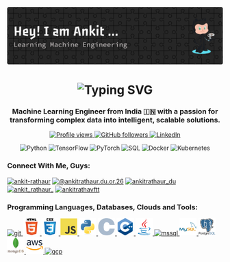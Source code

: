 <!-- ================== HEADER-DESCRIPTION ================== -->

<img src="https://github.com/t-Ankit-Rathaur/hello-verse/blob/main/images/github-profile-banner.png" alt="my-linkedin-banner" />
<!-- ================== HEADER ================== -->
<h1 align="center">
  <img src="https://readme-typing-svg.herokuapp.com?font=Joti+One&size=30&duration=2500&pause=1000&color=22e1ff&center=true&width=600&height=80&lines=Hi,+This+is+Ankit+Rathaur🚀;Learning+Machine+Engineering,;Operational+Research;From,+India+🇮🇳;Thank+you+for+visiting." alt="Typing SVG"/>
</h1>
<h3 align="center">Machine Learning Engineer from India 🇮🇳 with a passion for transforming complex data into intelligent, scalable solutions.</h3>

<p align="center">
  <a href="https://github.com/ankitrathaur">
    <img src="https://komarev.com/ghpvc/?username=ankitrathaur&color=0e75b6" alt="Profile views"/>
  </a>
  <a href="https://github.com/ankitrathaur?tab=followers">
    <img src="https://img.shields.io/github/followers/ankitrathaur?label=Followers&style=social" alt="GitHub followers"/>
  </a>
  <a href="https://www.linkedin.com/in/ankitrathaur">
    <img src="https://img.shields.io/badge/LinkedIn-Connect-blue?logo=linkedin&style=social" alt="LinkedIn"/>
  </a>
</p>

<p align="center">
  <img src="https://img.shields.io/badge/Python-3776AB?logo=python&logoColor=white" alt="Python"/>
  <img src="https://img.shields.io/badge/TensorFlow-FF6F00?logo=tensorflow&logoColor=white" alt="TensorFlow"/>
  <img src="https://img.shields.io/badge/PyTorch-EE4C2C?logo=pytorch&logoColor=white" alt="PyTorch"/>
  <img src="https://img.shields.io/badge/SQL-4479A1?logo=mysql&logoColor=white" alt="SQL"/>
  <img src="https://img.shields.io/badge/Docker-2496ED?logo=docker&logoColor=white" alt="Docker"/>
  <img src="https://img.shields.io/badge/Kubernetes-326CE5?logo=kubernetes&logoColor=white" alt="Kubernetes"/>
</p>

<!-- ================== ABOUT- ME SECTION ================== -->
<!-- Commenting Out the About me Section -->
<!--
➤ 🎯 I build and deploy **end-to-end ML pipelines** that drive real-world impact.

➤ 🤖 My toolbox includes **Python, TensorFlow, scikit-learn, and SQL.**

➤ 📊 I specialize in **data preprocessing, feature engineering, model optimization, and MLOps.**

➤ 🎓 Hold a Master’s in **Operational Research** and a **B.Sc.(Hons) in Statistics, Mathematics, CS.**

➤ ⚡ Fun fact **I'm so RUDE, But rigrous and sophosticated.**
-->

<h3 align="left"><b>Connect With Me, Guys:</b></h3>
<p align="left">
<a href="https://linkedin.com/in/ankit-rathaur" target="blank"><img align="center" src="https://raw.githubusercontent.com/rahuldkjain/github-profile-readme-generator/master/src/images/icons/Social/linked-in-alt.svg" alt="ankit-rathaur" height="30" width="40" /></a>
<a href="https://medium.com/@ankitrathaur.du.or.26" target="blank"><img align="center" src="https://raw.githubusercontent.com/rahuldkjain/github-profile-readme-generator/master/src/images/icons/Social/medium.svg" alt="@ankitrathaur.du.or.26" height="30" width="40" /></a>
<a href="https://www.hackerrank.com/ankitrathaur_du" target="blank"><img align="center" src="https://raw.githubusercontent.com/rahuldkjain/github-profile-readme-generator/master/src/images/icons/Social/hackerrank.svg" alt="ankitrathaur_du" height="30" width="40" /></a>
<a href="https://www.leetcode.com/ankit_rathaur_" target="blank"><img align="center" src="https://raw.githubusercontent.com/rahuldkjain/github-profile-readme-generator/master/src/images/icons/Social/leet-code.svg" alt="ankit_rathaur_" height="30" width="40" /></a>
<a href="https://auth.geeksforgeeks.org/user/ankitrathavftt" target="blank"><img align="center" src="https://raw.githubusercontent.com/rahuldkjain/github-profile-readme-generator/master/src/images/icons/Social/geeks-for-geeks.svg" alt="ankitrathavftt" height="30" width="40" /></a>
</p>


<h3 align="left"><b>Programming Languages, Databases, Clouds and Tools:</b></h3>
<p align="left"> 
<!-- ==================== Git - Control Versions and Project Deployment and Repos Destiny - Github ==================== -->
<a href="https://git-scm.com/" target="_blank" rel="noreferrer"> <img src="https://www.vectorlogo.zone/logos/git-scm/git-scm-icon.svg" alt="git" width="40" height="40"/> </a>
<!-- ==================== HTML5 - Hyper Text Markup Language ==================== -->
<a href="https://www.w3.org/html/" target="_blank" rel="noreferrer"> <img src="https://raw.githubusercontent.com/devicons/devicon/master/icons/html5/html5-original-wordmark.svg" alt="html5" width="40" height="40"/> </a>
<!-- ==================== CSS3 - Cascading Style Sheets ==================== -->
<a href="https://www.w3schools.com/css/" target="_blank" rel="noreferrer"> <img src="https://raw.githubusercontent.com/devicons/devicon/master/icons/css3/css3-original-wordmark.svg" alt="css3" width="40" height="40"/> </a>
<!-- ==================== JavaScript Language ==================== -->
<a href="https://developer.mozilla.org/en-US/docs/Web/JavaScript" target="_blank" rel="noreferrer"> <img src="https://raw.githubusercontent.com/devicons/devicon/master/icons/javascript/javascript-original.svg" alt="javascript" width="40" height="40"/> </a>
<!-- ==================== Python ==================== -->
<a href="https://www.python.org" target="_blank" rel="noreferrer"> <img src="https://raw.githubusercontent.com/devicons/devicon/master/icons/python/python-original.svg" alt="python" width="40" height="40"/> </a>
<!-- ==================== C Language ==================== -->
<a href="https://www.cprogramming.com/" target="_blank" rel="noreferrer"><img src="https://raw.githubusercontent.com/devicons/devicon/master/icons/c/c-original.svg" alt="c" width="40" height="40"/> </a> 
<!-- ==================== C++ Language ==================== -->
<a href="https://www.w3schools.com/cpp/" target="_blank" rel="noreferrer"><img src="https://raw.githubusercontent.com/devicons/devicon/master/icons/cplusplus/cplusplus-original.svg" alt="cplusplus" width="40" height="40"/> </a>
<!-- ==================== Java ==================== -->
<a href="https://www.java.com" target="_blank" rel="noreferrer"> <img src="https://raw.githubusercontent.com/devicons/devicon/master/icons/java/java-original.svg" alt="java" width="40" height="40"/> </a>
<!-- ==================== Relational Database - MS SQL Server ==================== -->
<a href="https://www.microsoft.com/en-us/sql-server" target="_blank" rel="noreferrer"> <img src="https://www.svgrepo.com/show/303229/microsoft-sql-server-logo.svg" alt="mssql" width="40" height="40"/> </a> 
<!-- ==================== Relational Database - MySQL ==================== -->
<a href="https://www.mysql.com/" target="_blank" rel="noreferrer"> <img src="https://raw.githubusercontent.com/devicons/devicon/master/icons/mysql/mysql-original-wordmark.svg" alt="mysql" width="40" height="40"/> </a> 
<!-- ==================== Relational Database - PostgreSQL ==================== -->
<a href="https://www.postgresql.org" target="_blank" rel="noreferrer"> <img src="https://raw.githubusercontent.com/devicons/devicon/master/icons/postgresql/postgresql-original-wordmark.svg" alt="postgresql" width="40" height="40"/> </a>
<!-- ==================== NoSQL DATABASE - MongoDB ==================== -->
<a href="https://www.mongodb.com/" target="_blank" rel="noreferrer"> <img src="https://raw.githubusercontent.com/devicons/devicon/master/icons/mongodb/mongodb-original-wordmark.svg" alt="mongodb" width="40" height="40"/> </a>
<!-- ==================== AWS Cloud Service ==================== -->
<a href="https://aws.amazon.com" target="_blank" rel="noreferrer"><img src="https://raw.githubusercontent.com/devicons/devicon/master/icons/amazonwebservices/amazonwebservices-original-wordmark.svg" alt="aws" width="40" height="40"/> </a>  
<!-- ==================== Google Cloud Service ==================== -->
<a href="https://cloud.google.com" target="_blank" rel="noreferrer"> <img src="https://www.vectorlogo.zone/logos/google_cloud/google_cloud-icon.svg" alt="gcp" width="40" height="40"/> </a>

<!-- ====================== Commenting out the other libraries ================================ -->
<!--
<!-- ==================== Pytorch ====================
<a href="https://pytorch.org/" target="_blank" rel="noreferrer"> <img src="https://www.vectorlogo.zone/logos/pytorch/pytorch-icon.svg" alt="pytorch" width="40" height="40"/> </a>
<!-- ==================== scikit-learn ====================
<a href="https://scikit-learn.org/" target="_blank" rel="noreferrer"> <img src="https://upload.wikimedia.org/wikipedia/commons/0/05/Scikit_learn_logo_small.svg" alt="scikit_learn" width="40" height="40"/> </a> 
<!-- ==================== seaborn ====================
<a href="https://seaborn.pydata.org/" target="_blank" rel="noreferrer"> <img src="https://seaborn.pydata.org/_images/logo-mark-lightbg.svg" alt="seaborn" width="40" height="40"/> </a> 
<!-- ==================== tensorflow ====================
<a href="https://www.tensorflow.org" target="_blank" rel="noreferrer"> <img src="https://www.vectorlogo.zone/logos/tensorflow/tensorflow-icon.svg" alt="tensorflow" width="40" height="40"/> </a> </p> 
-->

<!-- ====================== Commenting oout the other libraries ================================ -->
<!-- 
<h3 align="left">Support:</h3>
<p><a href="https://www.buymeacoffee.com/Buy-Me-a-Cold-Coffee t-Ankit-Rathaur"> <img align="left" src="https://cdn.buymeacoffee.com/buttons/v2/default-yellow.png" height="50" width="210" alt="Buy-Me-a-Cold-Coffee t-Ankit-Rathaur" /></a></p>
<br> <br>
<p>&nbsp;<img align="left" margin-top="100px" src="https://github-readme-stats.vercel.app/api?username=t-ankit-rathaur&show_icons=true&locale=en" alt="t-ankit-rathaur" /></p>
<p><img align="right" src="https://github-readme-streak-stats.herokuapp.com/?user=t-ankit-rathaur&" alt="t-ankit-rathaur" /></p>
</p> 
-->
